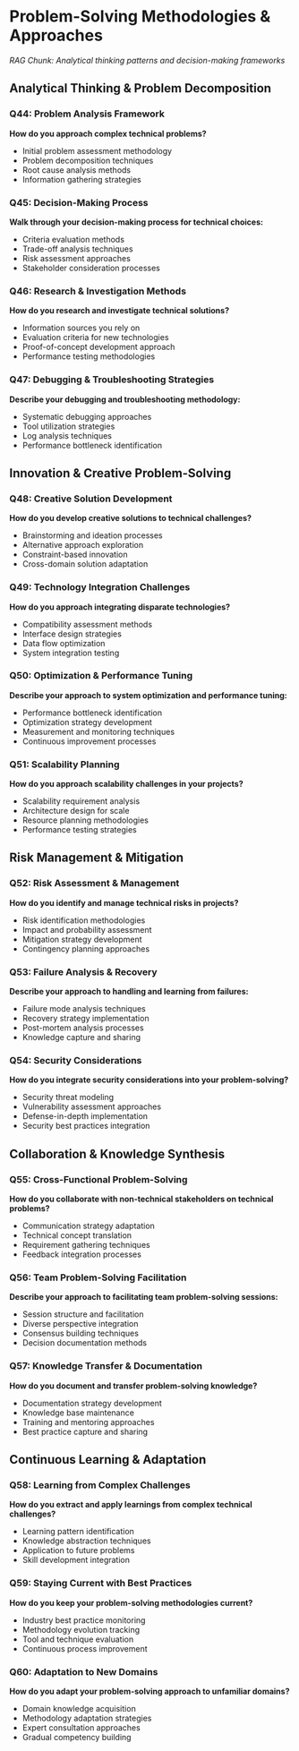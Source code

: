 # Problem-Solving Methodologies & Approaches
*RAG Chunk: Analytical thinking patterns and decision-making frameworks*

## Analytical Thinking & Problem Decomposition

### Q44: Problem Analysis Framework
**How do you approach complex technical problems?**
- Initial problem assessment methodology
- Problem decomposition techniques
- Root cause analysis methods
- Information gathering strategies

### Q45: Decision-Making Process
**Walk through your decision-making process for technical choices:**
- Criteria evaluation methods
- Trade-off analysis techniques
- Risk assessment approaches
- Stakeholder consideration processes

### Q46: Research & Investigation Methods
**How do you research and investigate technical solutions?**
- Information sources you rely on
- Evaluation criteria for new technologies
- Proof-of-concept development approach
- Performance testing methodologies

### Q47: Debugging & Troubleshooting Strategies
**Describe your debugging and troubleshooting methodology:**
- Systematic debugging approaches
- Tool utilization strategies
- Log analysis techniques
- Performance bottleneck identification

## Innovation & Creative Problem-Solving

### Q48: Creative Solution Development
**How do you develop creative solutions to technical challenges?**
- Brainstorming and ideation processes
- Alternative approach exploration
- Constraint-based innovation
- Cross-domain solution adaptation

### Q49: Technology Integration Challenges
**How do you approach integrating disparate technologies?**
- Compatibility assessment methods
- Interface design strategies
- Data flow optimization
- System integration testing

### Q50: Optimization & Performance Tuning
**Describe your approach to system optimization and performance tuning:**
- Performance bottleneck identification
- Optimization strategy development
- Measurement and monitoring techniques
- Continuous improvement processes

### Q51: Scalability Planning
**How do you approach scalability challenges in your projects?**
- Scalability requirement analysis
- Architecture design for scale
- Resource planning methodologies
- Performance testing strategies

## Risk Management & Mitigation

### Q52: Risk Assessment & Management
**How do you identify and manage technical risks in projects?**
- Risk identification methodologies
- Impact and probability assessment
- Mitigation strategy development
- Contingency planning approaches

### Q53: Failure Analysis & Recovery
**Describe your approach to handling and learning from failures:**
- Failure mode analysis techniques
- Recovery strategy implementation
- Post-mortem analysis processes
- Knowledge capture and sharing

### Q54: Security Considerations
**How do you integrate security considerations into your problem-solving?**
- Security threat modeling
- Vulnerability assessment approaches
- Defense-in-depth implementation
- Security best practices integration

## Collaboration & Knowledge Synthesis

### Q55: Cross-Functional Problem-Solving
**How do you collaborate with non-technical stakeholders on technical problems?**
- Communication strategy adaptation
- Technical concept translation
- Requirement gathering techniques
- Feedback integration processes

### Q56: Team Problem-Solving Facilitation
**Describe your approach to facilitating team problem-solving sessions:**
- Session structure and facilitation
- Diverse perspective integration
- Consensus building techniques
- Decision documentation methods

### Q57: Knowledge Transfer & Documentation
**How do you document and transfer problem-solving knowledge?**
- Documentation strategy development
- Knowledge base maintenance
- Training and mentoring approaches
- Best practice capture and sharing

## Continuous Learning & Adaptation

### Q58: Learning from Complex Challenges
**How do you extract and apply learnings from complex technical challenges?**
- Learning pattern identification
- Knowledge abstraction techniques
- Application to future problems
- Skill development integration

### Q59: Staying Current with Best Practices
**How do you keep your problem-solving methodologies current?**
- Industry best practice monitoring
- Methodology evolution tracking
- Tool and technique evaluation
- Continuous process improvement

### Q60: Adaptation to New Domains
**How do you adapt your problem-solving approach to unfamiliar domains?**
- Domain knowledge acquisition
- Methodology adaptation strategies
- Expert consultation approaches
- Gradual competency building